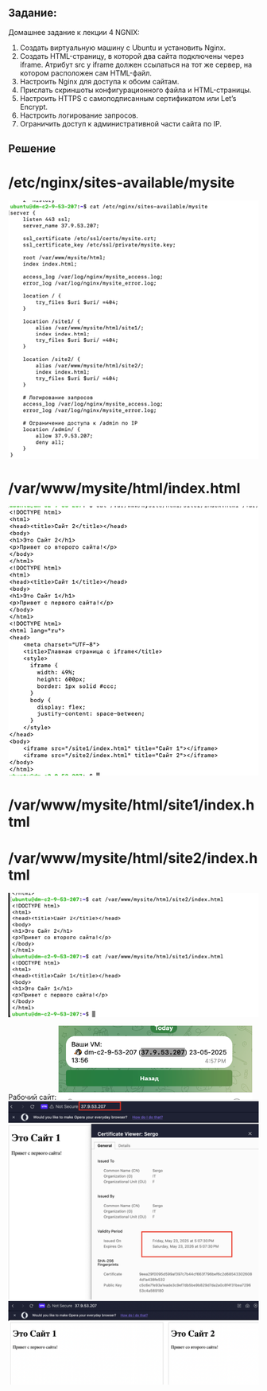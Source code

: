 ## Задание:
Домашнее задание к лекции 4 NGNIX:
1. Создать виртуальную машину с Ubuntu и установить Nginx.
2. Создать HTML-страницу, в которой два сайта подключены через iframe. Атрибут src у iframe должен ссылаться на тот же сервер, на котором расположен сам HTML-файл.
3. Настроить Nginx для доступа к обоим сайтам.
4. Прислать скриншоты конфигурационного файла и HTML-страницы.
5. Настроить HTTPS с самоподписанным сертификатом или Let’s Encrypt.
6. Настроить логирование запросов.
7. Ограничить доступ к административной части сайта по IP.


## Решение 
# /etc/nginx/sites-available/mysite
![alt text](image-3.png)
# /var/www/mysite/html/index.html
![alt text](image-4.png)
# /var/www/mysite/html/site1/index.html
# /var/www/mysite/html/site2/index.html
![alt text](image-6.png)

Рабочий сайт:
![alt text](image-1.png)
![alt text](image.png)
![alt text](image-2.png)

